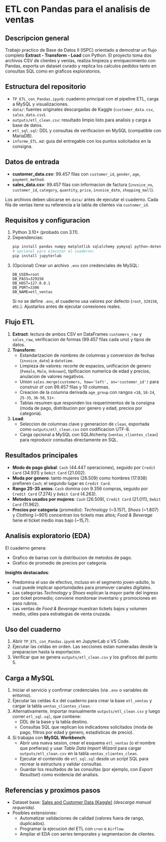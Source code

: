# ETL con Pandas para el analisis de ventas

## Descripcion general
Trabajo practico de Base de Datos II (ISPC) orientado a demostrar un flujo completo **Extract - Transform - Load** con Python. El proyecto toma dos archivos CSV de clientes y ventas, realiza limpieza y enriquecimiento con Pandas, exporta un dataset curado y replica los calculos pedidos tanto en consultas SQL como en graficos exploratorios.

## Estructura del repositorio
- `TP_ETL_con_Pandas.ipynb`: cuaderno principal con el pipeline ETL, carga a MySQL y visualizaciones.
- `data/`: fuentes originales descargadas de Kaggle (`customer_data.csv`, `sales_data.csv`).
- `outputs/etl_clean.csv`: resultado limpio listo para analisis y carga a base de datos.
- `etl_sql.sql`: DDL y consultas de verificacion en MySQL (compatible con MariaDB).
- `informe_ETL.md`: guia del entregable con los puntos solicitados en la consigna.

## Datos de entrada
- **customer_data.csv**: 99.457 filas con `customer_id`, `gender`, `age`, `payment_method`.
- **sales_data.csv**: 99.457 filas con informacion de factura (`invoice_no`, `customer_id`, `category`, `quantity`, `price`, `invoice_date`, `shopping_mall`).

Los archivos deben ubicarse en `data/` antes de ejecutar el cuaderno. Cada fila de ventas tiene su referencia a la tabla de clientes via `customer_id`.

## Requisitos y configuracion
1. Python 3.10+ (probado con 3.11).
2. Dependencias:
   ```bash
   pip install pandas numpy matplotlib sqlalchemy pymysql python-dotenv
   # opcional para ejecutar el cuaderno:
   pip install jupyterlab
   ```
3. (Opcional) Crear un archivo `.env` con credenciales de MySQL:
   ```
   DB_USER=root
   DB_PASS=329158
   DB_HOST=127.0.0.1
   DB_PORT=3306
   DB_NAME=etl_ventas
   ```
   Si no se define `.env`, el cuaderno usa valores por defecto (`root`, `329158`, etc.). Ajustarlos antes de ejecutar conexiones reales.

## Flujo ETL
1. **Extract**: lectura de ambos CSV en DataFrames `customers_raw` y `sales_raw`, verificacion de formas (99.457 filas cada uno) y tipos de datos.
2. **Transform**:
   - Estandarizacion de nombres de columnas y conversion de fechas (`invoice_date`) a `datetime`.
   - Limpieza de valores: recorte de espacios, unificacion de genero (`Female`, `Male`, `Unknown`), tipificacion numerica de edad y precios, anulacion de valores negativos.
   - Union `sales.merge(customers, how='left', on='customer_id')` para construir `df` con 99.457 filas y 10 columnas.
   - Creacion de la columna derivada `age_group` con rangos `<18`, `18-24`, `25-35`, `36-50`, `51+`.
   - Tablas resumen que responden los requerimientos de la consigna (moda de pago, distribucion por genero y edad, precios por categoria).
3. **Load**:
   - Seleccion de columnas clave y generacion de `clean`, exportada como `outputs/etl_clean.csv` con codificacion UTF-8.
   - Carga opcional a MySQL con SQLAlchemy (`ventas_clientes_clean`) para reproducir consultas directamente en SQL.

## Resultados principales
- **Modo de pago global**: `Cash` (44.447 operaciones), seguido por `Credit Card` (34.931) y `Debit Card` (21.002).
- **Moda por genero**: tanto mujeres (26.509) como hombres (17.938) prefieren `Cash`; el segundo lugar es `Credit Card`.
- **Rango 25-35 anios**: `Cash` domina con 9.356 compras, seguido por `Credit Card` (7.274) y `Debit Card` (4.263).
- **Metodos usados por mujeres**: `Cash` (26.509), `Credit Card` (21.011), `Debit Card` (11.962).
- **Precios por categoria** (promedio): *Technology* (~3.157), *Shoes* (~1.807) y *Clothing* (~901) concentran los tickets mas altos; *Food & Beverage* tiene el ticket medio mas bajo (~15,7).

## Analisis exploratorio (EDA)
El cuaderno genera:
- Grafico de barras con la distribucion de metodos de pago.
- Grafico de promedio de precios por categoria.

**Insights destacados**:
- Predomina el uso de efectivo, incluso en el segmento joven-adulto, lo cual puede implicar oportunidades para promover canales digitales.
- Las categorias *Technology* y *Shoes* explican la mayor parte del ingreso por ticket promedio; conviene monitorear inventario y promociones en esos rubros.
- Las ventas de *Food & Beverage* muestran tickets bajos y volumen medio, utiles para estrategias de venta cruzada.

## Uso del cuaderno
1. Abrir `TP_ETL_con_Pandas.ipynb` en JupyterLab o VS Code.
2. Ejecutar las celdas en orden. Las secciones estan numeradas desde la preparacion hasta la exportacion.
3. Verificar que se genera `outputs/etl_clean.csv` y los graficos del punto 5.

## Carga a MySQL
1. Iniciar el servicio y confirmar credenciales (via `.env` o variables de entorno).
2. Ejecutar las celdas 4.x del cuaderno para crear la base `etl_ventas` y cargar la tabla `ventas_clientes_clean`.
3. Alternativamente, importar manualmente `outputs/etl_clean.csv` y luego correr `etl_sql.sql`, que contiene:
   - DDL de la base y la tabla destino.
   - Consultas SQL que replican los indicadores solicitados (moda de pago, filtros por edad y genero, estadisticas de precio).
4. Si trabajas con **MySQL Workbench**:
   - Abrir una nueva sesion, crear el esquema `etl_ventas` (o el nombre que prefieras) y usar *Table Data Import Wizard* para cargar `outputs/etl_clean.csv` en la tabla `ventas_clientes_clean`.
   - Ejecutar el contenido de `etl_sql.sql` desde un script SQL para recrear la estructura y validar consultas.
   - Guardar los resultados de las consultas (por ejemplo, con *Export Resultset*) como evidencia del analisis.

## Referencias y proximos pasos
- Dataset base: [Sales and Customer Data (Kaggle)](https://www.kaggle.com/datasets) *(descarga manual requerida)*.
- Posibles extensiones:
  - Automatizar validaciones de calidad (valores fuera de rango, duplicados).
  - Programar la ejecucion del ETL con `cron` o `Airflow`.
  - Ampliar el EDA con series temporales y segmentacion de clientes.

